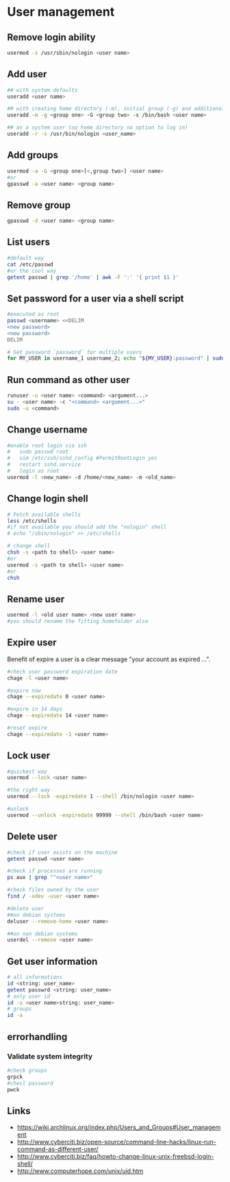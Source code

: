 # User management

## Remove login ability

```bash
usermod -s /usr/sbin/nologin <user name>
```

## Add user

```bash
## with system defaults
useradd <user name>

## with creating home directory (-m), initial group (-g) and additional groups
useradd -m -g <group one> -G <group two> -s /bin/bash <user name>

## as a system user (no home directory no option to log in)
useradd -r -s /usr/bin/nologin <user_name>
```

## Add groups

```bash
usermod -a -G <group one>[<,group two>] <user name>
#or
gpasswd -a <user name> <group name>
```

## Remove group

```bash
gpasswd -d <user name> <group name>
```

## List users

```bash
#default way
cat /etc/passwd
#or the cool way
getent passwd | grep '/home' | awk -F ':' '{ print $1 }'
```

## Set password for a user via a shell script

```bash
#executed as root
passwd <username> <<DELIM
<new password>
<new password>
DELIM

# Set password `password` for multiple users
for MY_USER in username_1 username_2; echo "${MY_USER}:password" | sudo chpasswd; done
```

## Run command as other user

```bash
runuser -u <user name> <command> <argument...>
su - <user name> -c "<command> <argument...>"
sudo -u <command>
```

## Change username

```bash
#enable root login via ssh
#   sudo passwd root
#   vim /etc/ssh/sshd_config #PermitRootLogin yes
#   restart sshd.service
#   login as root
usermod -l <new_name> -d /home/<new_name> -m <old_name>
```

## Change login shell

```bash
# Fetch available shells
less /etc/shells
#if not available you should add the "nologin" shell
# echo "/sbin/nologin" >> /etc/shells

# change shell
chsh -s <path to shell> <user name>
#or
usermod -s <path to shell> <user name>
#or
chsh
```

## Rename user

```bash
usermod -l <old user name> <new user name>
#you should rename the fitting homefolder also
```

## Expire user

Benefit of expire a user is a clear message "your account as expired ...".

```bash
#check user password expiration date
chage -l <user name>

#expire now
chage --expiredate 0 <user name>

#expire in 14 days
chage --expiredate 14 <user name>

#reset expire
chage --expiredate -1 <user name>
```

## Lock user

```bash
#quickest way
usermod --lock <user name>

#the right way
usermod --lock -expiredate 1 --shell /bin/nologin <user name>

#unlock
usermod --unlock -expiredate 99999 --shell /bin/bash <user name>
```

## Delete user

```bash
#check if user exists on the machine
getent passwd <user name>

#check if processes are running
ps aux | grep "^<user name>"

#check files owned by the user
find / -xdev -user <user name>

#delete user
##on debian systems
deluser --remove-home <user name>

##on non debian systems
userdel --remove <user name>
```

## Get user information

```bash
# all informations
id <string: user_name>
getent passwrd <string: user_name>
# only user id
id -u <user name>string: user_name>
# groups
id -a
```

## errorhandling

### Validate system integrity

```bash
#check groups
grpck
#checl password
pwck
```

## Links

* https://wiki.archlinux.org/index.php/Users_and_Groups#User_management
* http://www.cyberciti.biz/open-source/command-line-hacks/linux-run-command-as-different-user/
* http://www.cyberciti.biz/faq/howto-change-linux-unix-freebsd-login-shell/
* http://www.computerhope.com/unix/uid.htm
